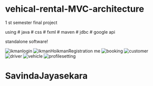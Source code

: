 # vehical-rental-MVC-architecture
1 st semester final project

using # java
      # css
      # fxml
      # maven
      # jdbc
      # google api
     
standalone software!


![ikmanlogin](https://user-images.githubusercontent.com/124574201/234300756-08daef40-938a-4b5e-932e-a47ab4e563fd.png)
![ikmanHo![ikmanRegistration](https://user-images.githubusercontent.com/124574201/234300980-86329db4-a7c6-41f8-baa8-70664c25e3e9.png)
me](https://user-images.githubusercontent.com/124574201/234300811-a1c38a9a-4ead-402b-971e-a33b13a19398.png)
![booking](https://user-images.githubusercontent.com/124574201/234300844-c0bf5e63-052e-4b9c-8525-43985edbf254.png)
![customer](https://user-images.githubusercontent.com/124574201/234300876-54a5e50e-e18d-473f-aa76-2b727034cec9.png)
![driver](https://user-images.githubusercontent.com/124574201/234300896-5dc933f1-c86b-4084-a2a6-7ee1ca29bead.png)
![vehicle](https://user-images.githubusercontent.com/124574201/234301047-1d7e008c-5d95-4f0b-8bbd-0f7c5fa58152.png)
![profilesetting](https://user-images.githubusercontent.com/124574201/234301066-1e744cd2-a91b-4d13-8d73-d00fa8a1e63f.png)
# SavindaJayasekara
